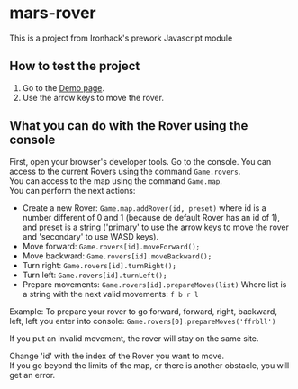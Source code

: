 # mars-rover
This is a project from Ironhack's prework Javascript module

## How to test the project
1. Go to the [Demo page](https://raulcontrerasrubio.github.io/mars-rover/).
2. Use the arrow keys to move the rover.

## What you can do with the Rover using the console
First, open your browser's developer tools. Go to the console.
You can access to the current Rovers using the command `Game.rovers`.<br>
You can access to the map using the command `Game.map`.<br>
You can perform the next actions:<br>

- Create a new Rover: `Game.map.addRover(id, preset)` where id is a number different of 0 and 1 (because de default Rover has an id of 1), and preset is a string ('primary' to use the arrow keys to move the rover and 'secondary' to use WASD keys).
- Move forward: `Game.rovers[id].moveForward();`
- Move backward: `Game.rovers[id].moveBackward();`
- Turn right: `Game.rovers[id].turnRight();`
- Turn left: `Game.rovers[id].turnLeft();`
- Prepare movements: `Game.rovers[id].prepareMoves(list)` Where list is a string with the next valid movements: `f b r l`

Example: To prepare your rover to go forward, forward, right, backward, left, left you enter into console: `Game.rovers[0].prepareMoves('ffrbll')`

If you put an invalid movement, the rover will stay on the same site. 

Change 'id' with the index of the Rover you want to move.<br>
If you go beyond the limits of the map, or there is another obstacle, you will get an error.